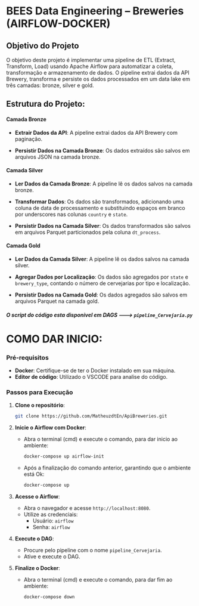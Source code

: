 # BEES Data Engineering – Breweries (AIRFLOW-DOCKER)

## Objetivo do Projeto

O objetivo deste projeto é implementar uma pipeline de ETL (Extract, Transform, Load) usando Apache Airflow para automatizar a coleta, transformação e armazenamento de dados. O pipeline extrai dados da API Brewery, transforma e persiste os dados processados em um data lake em três camadas: bronze, silver e gold.

## Estrutura do Projeto:

#### Camada Bronze
- **Extrair Dados da API**: A pipeline extrai dados da API Brewery com paginação.

- **Persistir Dados na Camada Bronze**: Os dados extraídos são salvos em arquivos JSON na camada bronze.

#### Camada Silver
- **Ler Dados da Camada Bronze**: A pipeline lê os dados salvos na camada bronze.

- **Transformar Dados**: Os dados são transformados, adicionando uma coluna de data de processamento e substituindo espaços em branco por underscores nas colunas `country` e `state`.

- **Persistir Dados na Camada Silver**: Os dados transformados são salvos em arquivos Parquet particionados pela coluna `dt_process`.

#### Camada Gold
- **Ler Dados da Camada Silver**: A pipeline lê os dados salvos na camada silver.

- **Agregar Dados por Localização**: Os dados são agregados por `state` e `brewery_type`, contando o número de cervejarias por tipo e localização.

- **Persistir Dados na Camada Gold**: Os dados agregados são salvos em arquivos Parquet na camada gold.


##### O script do código esta disponivel em DAGS ---> `pipeline_Cervejaria.py`

# COMO DAR INICIO:



### Pré-requisitos

- **Docker**: Certifique-se de ter o Docker instalado em sua máquina.
- **Editor de código**: Utilizado o VSCODE para analise do código.
### Passos para Execução

1. **Clone o repositório**:
    ```sh
    git clone https://github.com/MatheuzdtEn/ApiBreweries.git
    
    ```
2. **Inicie o Airflow com Docker**:
    - Abra o terminal (cmd) e execute o comando, para dar inicio ao ambiente:
      ```sh
      docker-compose up airflow-init
      ```
    - Após a finalização do comando anterior, garantindo que o ambiente está Ok:
      ```sh
      docker-compose up
      ```

3. **Acesse o Airflow**:
    - Abra o navegador e acesse `http://localhost:8080`.
    - Utilize as credenciais:
        - Usuário: `airflow`
        - Senha: `airflow`

4. **Execute o DAG**:
    - Procure pelo pipeline com o nome `pipeline_Cervejaria`.
    - Ative e execute o DAG.

2. **Finalize o Docker**:
    - Abra o terminal (cmd) e execute o comando, para dar fim ao ambiente:
      ```sh
      docker-compose down
      ```
   


